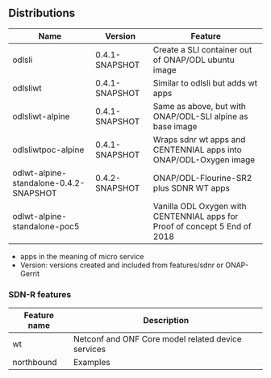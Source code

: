 ## Distributions

|Name|Version|Feature|
|---------------|-------------|------------|
|odlsli|0.4.1-SNAPSHOT|Create a SLI container out of ONAP/ODL ubuntu image|
|odlsliwt|0.4.1-SNAPSHOT|Similar to odlsli but adds wt apps|
|odlsliwt-alpine|0.4.1-SNAPSHOT|Same as above, but with ONAP/ODL-SLI alpine as base image|
|odlsliwtpoc-alpine|0.4.1-SNAPSHOT|Wraps sdnr wt apps and CENTENNIAL apps into ONAP/ODL-Oxygen image|
|odlwt-alpine-standalone-0.4.2-SNAPSHOT|0.4.2-SNAPSHOT|ONAP/ODL-Flourine-SR2 plus SDNR WT apps|
|odlwt-alpine-standalone-poc5||Vanilla ODL Oxygen with CENTENNIAL apps for Proof of concept 5 End of 2018|

  * apps in the meaning of micro service
  * Version: versions created and included from features/sdnr or ONAP-Gerrit

### SDN-R features

|Feature name|Description|
|---------------|-------------|
|wt|Netconf and ONF Core model related device services|
|northbound|Examples|

